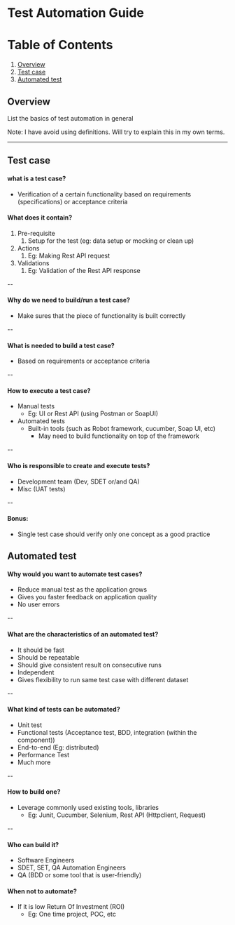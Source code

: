 # Test Automation Guide


# Table of Contents
1. [Overview](#overview)
2. [Test case](#test-case)
3. [Automated test](#automated-test)


## Overview
List the basics of test automation in general

Note: I have avoid using definitions. Will try to explain this in my own terms.

-------

## Test case

#### what is a test case?
- Verification of a certain functionality based on requirements (specifications) or acceptance criteria

#### What does it contain?
1. Pre-requisite
   1. Setup for the test (eg: data setup or mocking or clean up)
2. Actions
   1. Eg: Making Rest API request
3. Validations
   1. Eg: Validation of the Rest API response

--

#### Why do we need to build/run a test case?
- Make sures that the piece of functionality is built correctly

--

#### What is needed to build a test case?
- Based on requirements or acceptance criteria

--

#### How to execute a test case?
- Manual tests
  - Eg: UI or Rest API (using Postman or SoapUI)
- Automated tests
  - Built-in tools (such as Robot framework, cucumber, Soap UI, etc)
    - May need to build functionality on top of the framework

--

#### Who is responsible to create and execute tests?
- Development team (Dev, SDET or/and QA)
- Misc (UAT tests)

--

#### Bonus:
- Single test case should verify only one concept as a good practice


## Automated test

#### Why would you want to automate test cases?
- Reduce manual test as the application grows
- Gives you faster feedback on application quality
- No user errors

--

#### What are the characteristics of an automated test?
- It should be fast
- Should be repeatable
- Should give consistent result on consecutive runs
- Independent
- Gives flexibility to run same test case with different dataset

--

#### What kind of tests can be automated?
- Unit test
- Functional tests (Acceptance test, BDD, integration (within the component))
- End-to-end (Eg: distributed)
- Performance Test
- Much more

--

#### How to build one?
- Leverage commonly used existing tools, libraries
    - Eg: Junit, Cucumber, Selenium, Rest API (Httpclient, Request)

--

#### Who can build it?
- Software Engineers
- SDET, SET, QA Automation Engineers
- QA (BDD or some tool that is user-friendly)

#### When not to automate?
- If it is low Return Of Investment (ROI)
    - Eg: One time project, POC, etc
